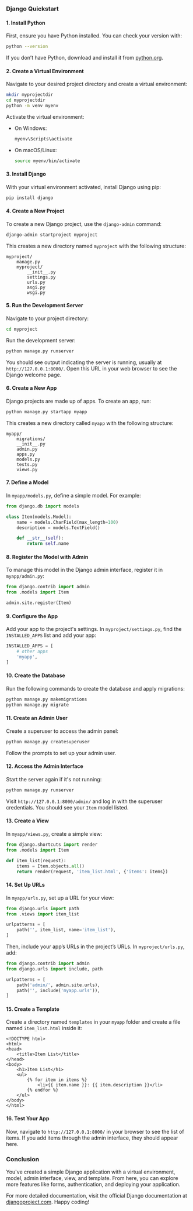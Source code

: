 ### Django Quickstart

#### 1. Install Python

First, ensure you have Python installed. You can check your version with:

```bash
python --version
```

If you don’t have Python, download and install it from [python.org](https://www.python.org/).

#### 2. Create a Virtual Environment

Navigate to your desired project directory and create a virtual environment:

```bash
mkdir myprojectdir
cd myprojectdir
python -m venv myenv
```

Activate the virtual environment:

- On Windows:

  ```bash
  myenv\Scripts\activate
  ```

- On macOS/Linux:

  ```bash
  source myenv/bin/activate
  ```

#### 3. Install Django

With your virtual environment activated, install Django using pip:

```bash
pip install django
```

#### 4. Create a New Project

To create a new Django project, use the `django-admin` command:

```bash
django-admin startproject myproject
```

This creates a new directory named `myproject` with the following structure:

```
myproject/
    manage.py
    myproject/
        __init__.py
        settings.py
        urls.py
        asgi.py
        wsgi.py
```

#### 5. Run the Development Server

Navigate to your project directory:

```bash
cd myproject
```

Run the development server:

```bash
python manage.py runserver
```

You should see output indicating the server is running, usually at `http://127.0.0.1:8000/`. Open this URL in your web browser to see the Django welcome page.

#### 6. Create a New App

Django projects are made up of apps. To create an app, run:

```bash
python manage.py startapp myapp
```

This creates a new directory called `myapp` with the following structure:

```
myapp/
    migrations/
    __init__.py
    admin.py
    apps.py
    models.py
    tests.py
    views.py
```

#### 7. Define a Model

In `myapp/models.py`, define a simple model. For example:

```python
from django.db import models

class Item(models.Model):
    name = models.CharField(max_length=100)
    description = models.TextField()

    def __str__(self):
        return self.name
```

#### 8. Register the Model with Admin

To manage this model in the Django admin interface, register it in `myapp/admin.py`:

```python
from django.contrib import admin
from .models import Item

admin.site.register(Item)
```

#### 9. Configure the App

Add your app to the project's settings. In `myproject/settings.py`, find the `INSTALLED_APPS` list and add your app:

```python
INSTALLED_APPS = [
    # other apps
    'myapp',
]
```

#### 10. Create the Database

Run the following commands to create the database and apply migrations:

```bash
python manage.py makemigrations
python manage.py migrate
```

#### 11. Create an Admin User

Create a superuser to access the admin panel:

```bash
python manage.py createsuperuser
```

Follow the prompts to set up your admin user.

#### 12. Access the Admin Interface

Start the server again if it's not running:

```bash
python manage.py runserver
```

Visit `http://127.0.0.1:8000/admin/` and log in with the superuser credentials. You should see your `Item` model listed.

#### 13. Create a View

In `myapp/views.py`, create a simple view:

```python
from django.shortcuts import render
from .models import Item

def item_list(request):
    items = Item.objects.all()
    return render(request, 'item_list.html', {'items': items})
```

#### 14. Set Up URLs

In `myapp/urls.py`, set up a URL for your view:

```python
from django.urls import path
from .views import item_list

urlpatterns = [
    path('', item_list, name='item_list'),
]
```

Then, include your app’s URLs in the project’s URLs. In `myproject/urls.py`, add:

```python
from django.contrib import admin
from django.urls import include, path

urlpatterns = [
    path('admin/', admin.site.urls),
    path('', include('myapp.urls')),
]
```

#### 15. Create a Template

Create a directory named `templates` in your `myapp` folder and create a file named `item_list.html` inside it:

```jinja
<!DOCTYPE html>
<html>
<head>
    <title>Item List</title>
</head>
<body>
    <h1>Item List</h1>
    <ul>
        {% for item in items %}
            <li>{{ item.name }}: {{ item.description }}</li>
        {% endfor %}
    </ul>
</body>
</html>
```

#### 16. Test Your App

Now, navigate to `http://127.0.0.1:8000/` in your browser to see the list of items. If you add items through the admin interface, they should appear here.

### Conclusion

You've created a simple Django application with a virtual environment, model, admin interface, view, and template. From here, you can explore more features like forms, authentication, and deploying your application.

For more detailed documentation, visit the official Django documentation at [djangoproject.com](https://www.djangoproject.com/). Happy coding!